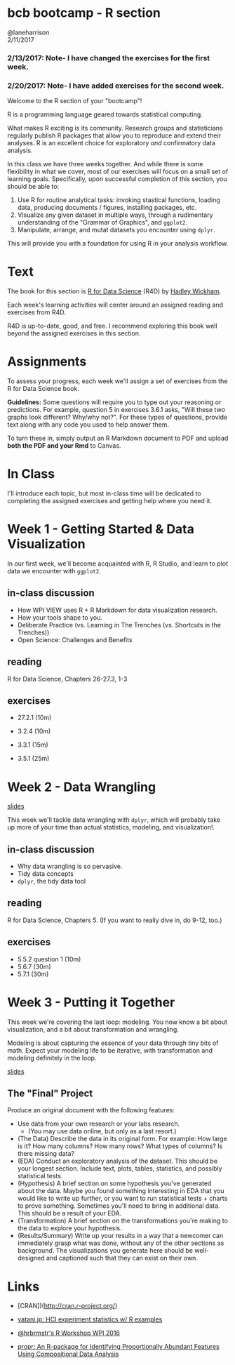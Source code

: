 # bcb bootcamp - R section
@laneharrison  
2/11/2017  

### 2/13/2017: Note- I have changed the exercises for the first week.
### 2/20/2017: Note- I have added exercises for the second week.

Welcome to the R section of your "bootcamp"!

R is a programming language geared towards statistical computing.

What makes R exciting is its community.
Research groups and statisticians regularly publish R packages that allow you to reproduce and extend their analyses.
R is an excellent choice for exploratory *and* confirmatory data analysis.

In this class we have three weeks together.
And while there is some flexibility in what we cover, most of our exercises will focus on a small set of learning goals.
Specifically, upon successful completion of this section, you should be able to:

1. Use R for routine analytical tasks: invoking stastical functions, loading data, producing documents / figures, installing packages, etc.
2. Visualize any given dataset in multiple ways, through a rudimentary understanding of the "Grammar of Graphics", and `ggplot2`.
3. Manipulate, arrange, and mutat datasets you encounter using `dplyr`.

This will provide you with a foundation for using R in your analysis workflow.

# Text

The book for this section is [R for Data Science](http://r4ds.had.co.nz/) (R4D) by [Hadley Wickham](http://twitter.com/hadleywickham).

Each week's learning activities will center around an assigned reading and exercises from R4D.

R4D is up-to-date, good, and free.
I recommend exploring this book well beyond the assigned exercises in this section.

# Assignments

To assess your progress, each week we'll assign a set of exercises from the R for Data Science book.

**Guidelines:** Some questions will require you to type out your reasoning or predictions. 
For example, question 5 in exercises 3.6.1 asks, "Will these two graphs look different? Why/why not?".
For these types of questions, provide text along with any code you used to help answer them.

To turn these in, simply output an R Markdown document to PDF and upload **both the PDF and your Rmd** to Canvas.

# In Class

I'll introduce each topic, but most in-class time will be dedicated to completing the assigned exercises and getting help where you need it.

# Week 1 - Getting Started & Data Visualization

In our first week, we'll become acquainted with R, R Studio, and learn to plot data we encounter with `ggplot2`.

## in-class discussion

- How WPI VIEW uses R + R Markdown for data visualization research.
- How your tools shape to you.
- Deliberate Practice (vs. Learning in The Trenches (vs. Shortcuts in the Trenches))
- Open Science: Challenges and Benefits

## reading

R for Data Science, Chapters 26-27.3, 1-3

## exercises

- 27.2.1 (10m)

- 3.2.4 (10m)
- 3.3.1 (15m)
- 3.5.1 (25m)

# Week 2 - Data Wrangling

[slides](week2-inclass.html)

This week we'll tackle data wrangling with `dplyr`, which will probably take up more of your time than actual statistics, modeling, and visualization!.

## in-class discussion

- Why data wrangling is so pervasive.
- Tidy data concepts
- `dplyr`, the tidy data tool

## reading

R for Data Science, Chapters 5. 
(If you want to really dive in, do 9-12, too.)

## exercises

- 5.5.2 question 1 (10m)
- 5.6.7 (30m)
- 5.7.1 (30m)

# Week 3 - Putting it Together

This week we're covering the last loop: modeling.
You now know a bit about visualization, and a bit about transformation and wrangling.

Modeling is about capturing the essence of your data through tiny bits of math.
Expect your modeling life to be iterative, with transformation and modeling definitely in the loop.


[slides](week3-inclass.html)

## The "Final" Project

Produce an original document with the following features:

- Use data from your own research or your labs research. 
    - (You may use data online, but only as a last resort.)
- (The Data) Describe the data in its original form. For example: How large is it? How many columns? How many rows? What types of columns? Is there missing data?
- (EDA) Conduct an exploratory analysis of the dataset. This should be your longest section. Include text, plots, tables, statistics, and possibly statistical tests.
- (Hypothesis) A brief section on some hypothesis you've generated about the data. Maybe you found something interesting in EDA that you would like to write up further, or you want to run statistical tests + charts to prove something. Sometimes you'll need to bring in additional data. This should be a result of your EDA.
- (Transformation) A brief section on the transformations you're making to the data to explore your hypothesis.
- (Results/Summary) Write up your results in a way that a newcomer can immediately grasp what was done, without any of the other sections as background. The visualizations you generate here should be well-designed and captioned such that they can exist on their own.

# Links

- [CRAN])(http://cran.r-project.org/)
- [yatani.jp: HCI experiment statistics w/ R examples](http://yatani.jp/teaching/doku.php?id=hcistats:start)
- [\@hrbrmstr's R Workshop WPI 2016](https://hrbrmstr.github.io/WPIRWorkshop/)

- [propr: An R-package for Identifying Proportionally Abundant Features Using Compositional Data Analysis](http://biorxiv.org/content/early/2017/02/01/104935)
